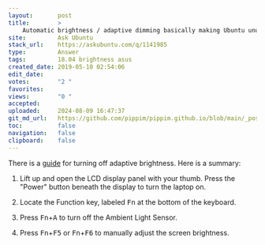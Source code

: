 ```yaml
---
layout:       post
title:        >
    Automatic brightness / adaptive dimming basically making Ubuntu unusable - Asus UX303L
site:         Ask Ubuntu
stack_url:    https://askubuntu.com/q/1141985
type:         Answer
tags:         18.04 brightness asus
created_date: 2019-05-10 02:54:06
edit_date:    
votes:        "2 "
favorites:    
views:        "0 "
accepted:     
uploaded:     2024-08-09 16:47:37
git_md_url:   https://github.com/pippim/pippim.github.io/blob/main/_posts/2019/2019-05-10-Automatic-brightness-_-adaptive-dimming-basically-making-Ubuntu-unusable-Asus-UX303L.md
toc:          false
navigation:   false
clipboard:    false
---
```


There is a [guide][1] for turning off adaptive brightness. Here is a summary:

1. Lift up and open the LCD display panel with your thumb. Press the "Power" button beneath the display to turn the laptop on.

2. Locate the Function key, labeled <kbd>Fn</kbd> at the bottom of the keyboard.

3. Press <kbd>Fn</kbd>+<kbd>A</kbd> to turn off the Ambient Light Sensor.

4. Press <kbd>Fn</kbd>+<kbd>F5</kbd> or <kbd>Fn</kbd>+<kbd>F6</kbd> to manually adjust the screen brightness.

  [1]: https://smallbusiness.chron.com/disable-ambient-light-sensor-asus-49601.html
